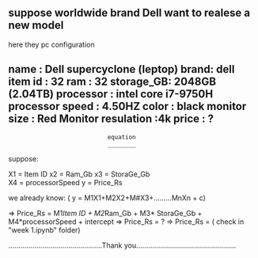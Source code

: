 suppose worldwide brand Dell want to realese a new model 
--------------------------------------------------------------------------
here they pc configuration

name : Dell supercyclone (leptop)
 brand: dell
item id : 32
ram : 32 
storage_GB: 2048GB (2.04TB)
processor : intel core i7-9750H
processor speed : 4.50HZ
color : black
monitor size : Red
Monitor resulation :4k
price : ?
--------------------------------------------------------------------------
                                equation
                                ________
   
   suppose:
   
  
   X1 = Item ID
   x2 = Ram_Gb
   x3 = StoraGe_Gb	
   X4  = processorSpeed
   y = Price_Rs
   
   we already know:
   ( y = M1X1+M2X2+M#X3+.........MnXn + c)

   => Price_Rs = M1*Item ID + M2*Ram_Gb + M3* StoraGe_Gb + M4*processorSpeed + intercept
   => Price_Rs = ? 
   =>  Price_Rs = ( check in "week 1.ipynb" folder)
   
   ...............................................Thank you..................................................
